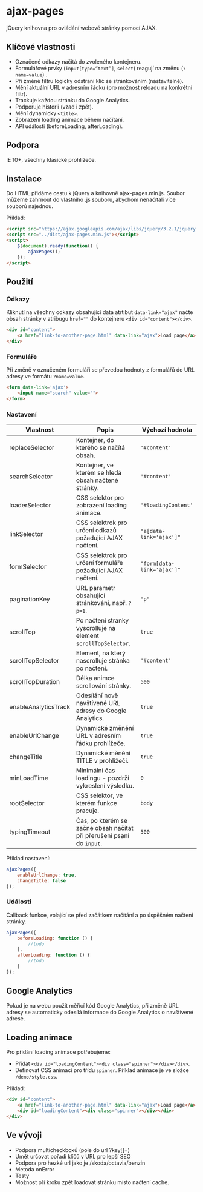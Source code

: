 # ajax-pages
jQuery knihovna pro ovládání webové stránky pomocí AJAX.

## Klíčové vlastnosti

- Označené odkazy načítá do zvoleného kontejneru.
- Formulářové prvky (`input[type=“text”]`, `select`) reagují na změnu (`?name=value`) .
- Při změně filtru logicky odstraní klíč se stránkováním (nastavitelně).
- Mění aktuální URL v adresním řádku (pro možnost reloadu na konkrétní filtr).
- Trackuje každou stránku do Google Analytics.
- Podporuje historii (vzad i zpět).
- Mění dynamicky `<title>`.
- Zobrazení loading animace během načítání.
- API události (beforeLoading, afterLoading).

## Podpora
IE 10+, všechny klasické prohlížeče.

## Instalace
Do HTML přidáme cestu k jQuery a knihovně ajax-pages.min.js. Soubor můžeme zahrnout do vlastního .js souboru, abychom nenačítali více souborů najednou.

Příklad:

```html
<script src="https://ajax.googleapis.com/ajax/libs/jquery/3.2.1/jquery.min.js"></script>
<script src="../dist/ajax-pages.min.js"></script>
<script>
    $(document).ready(function() {
        ajaxPages();
    });
</script>
```

## Použití

### Odkazy
Kliknutí na všechny odkazy obsahující data atrtibut `data-link="ajax"` načte obsah stránky v atribugu `href=""` do kontejneru `<div id="content"></div>`. 
```html
<div id="content">
    <a href="link-to-another-page.html" data-link="ajax">Load page</a>
</div>
```

### Formuláře
Při změně v označeném formuláři se převedou hodnoty z formulářů do URL adresy ve formátu `?name=value`.
 
```html
<form data-link='ajax'>
    <input name="search" value="">
</form>
```

### Nastavení

| Vlastnost     | Popis    | Výchozí hodnota |
| --------|---------|-------|
| replaceSelector | Kontejner, do kterého se načítá obsah. | `'#content'` |
| searchSelector | Kontejner, ve kterém se hledá obsah načtené stránky. | `'#content'` |
| loaderSelector | CSS selektor pro zobrazení loading animace.  | `'#loadingContent'` |
| linkSelector | CSS selektrok pro určení odkazů požadující AJAX načtení. | `"a[data-link='ajax']"` |
| formSelector | CSS selektrok pro určení formuláře požadující AJAX načtení. | `"form[data-link='ajax']"` |
| paginationKey | URL parametr obsahující stránkování, např. `?p=1`. | `"p"` |
| scrollTop | Po načtení stránky vyscrolluje na element `scrollTopSelector`.  | `true` |
| scrollTopSelector | Element, na který nascrolluje stránka po načtení. | `'#content'` |
| scrollTopDuration | Délka animce scrollování stránky. | `500` |
| enableAnalyticsTrack | Odesílání nově navštívené URL adresy do Google Analytics.  | `true` |
| enableUrlChange | Dynamické změnění URL v adresním řádku prohlížeče.  | `true` |
| changeTitle | Dynamické měnění TITLE v prohlížeči. | `true` |
| minLoadTime | Minimální čas loadingu - pozdrží vykreslení výsledku. | `0` |
| rootSelector  | CSS selektor, ve kterém funkce pracuje.  | `body`    |
| typingTimeout | Čas, po kterém se začne obsah načítat při přerušení psaní do `input`. | `500` |

Příklad nastavení:

```javascript
ajaxPages({
    enableUrlChange: true,
    changeTitle: false
});
```

### Události
Callback funkce, volající se před začátkem načítání a po úspěšném načtení stránky.

```javascript
ajaxPages({
    beforeLoading: function () {
        //todo
    },
    afterLoading: function () {
        //todo
    }
});
```

## Google Analytics
Pokud je na webu použit měřící kód Google Analytics, při změně URL adresy se automaticky odesílá informace do Google Analytics o navštívené adrese.

## Loading animace
Pro přidání loading animace potřebujeme:
 - Přidat `<div id="loadingContent"><div class="spinner"></div></div>`.
 - Definovat CSS animaci pro třídu `spinner`. Příklad animace je ve složce `/demo/style.css`.
 
Příklad:

```html
<div id="content">
    <a href="link-to-another-page.html" data-link="ajax">Load page</a>
    <div id="loadingContent"><div class="spinner"></div></div>
</div>
```


## Ve vývoji
- Podpora multicheckboxů (pole do url ?key[]=)
- Umět určovat pořadí klíčů v URL pro lepší SEO
- Podpora pro hezké url jako je /skoda/octavia/benzin
- Metoda onError
- Testy
- Možnost při kroku zpět loadovat stránku místo načtení cache.